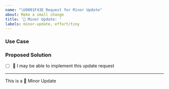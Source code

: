 ```yaml
---
name: "\U0001F43E Request for Minor Update"
about: Make a small change
title: '🐾 Minor Update: '
labels: minor-update, effort/tiny
---
```


<!-- short description of the feature -->

### Use Case

<!-- why do you need this feature? -->

### Proposed Solution

<!-- Please include prototype/sketch/reference implementation: -->

- [ ] :wave: I may be able to implement this update request

---

This is a :feet: Minor Update

